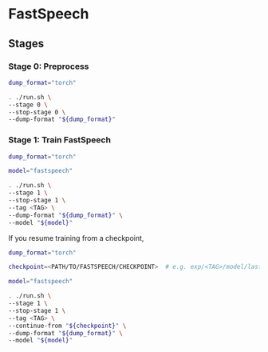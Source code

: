 # FastSpeech

## Stages

### Stage 0: Preprocess

```sh
dump_format="torch"

. ./run.sh \
--stage 0 \
--stop-stage 0 \
--dump-format "${dump_format}"
```

### Stage 1: Train FastSpeech

```sh
dump_format="torch"

model="fastspeech"

. ./run.sh \
--stage 1 \
--stop-stage 1 \
--tag <TAG> \
--dump-format "${dump_format}" \
--model "${model}"
```

If you resume training from a checkpoint,

```sh
dump_format="torch"

checkpoint=<PATH/TO/FASTSPEECH/CHECKPOINT>  # e.g. exp/<TAG>/model/last.pth

model="fastspeech"

. ./run.sh \
--stage 1 \
--stop-stage 1 \
--tag <TAG> \
--continue-from "${checkpoint}" \
--dump-format "${dump_format}" \
--model "${model}"
```
